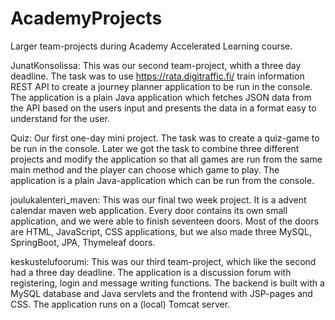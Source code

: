 # AcademyProjects
Larger team-projects during Academy Accelerated Learning course.

JunatKonsolissa:
This was our second team-project, whith a three day deadline. The task was to use https://rata.digitraffic.fi/ train information REST API to create a journey planner application to be run in the console. The application is a plain Java application which fetches JSON data from the API based on the users input and presents the data in a format easy to understand for the user.

Quiz:
Our first one-day mini project. The task was to create a quiz-game to be run in the console. Later we got the task to combine three different projects and modify the application so that all games are run from the same main method and the player can choose which game to play. The application is a plain Java-application which can be run from the console.

joulukalenteri_maven:
This was our final two week project. It is a advent calendar maven web application. Every door contains its own small application, and we were able to finish seventeen doors. Most of the doors are HTML, JavaScript, CSS applications, but we also made three MySQL, SpringBoot, JPA, Thymeleaf doors.

keskustelufoorumi:
This was our third team-project, which like the second had a three day deadline. The application is a discussion forum with registering, login and message writing functions. The backend is built with a MySQL database and Java servlets and the frontend with JSP-pages and CSS. The application runs on a (local) Tomcat server.
